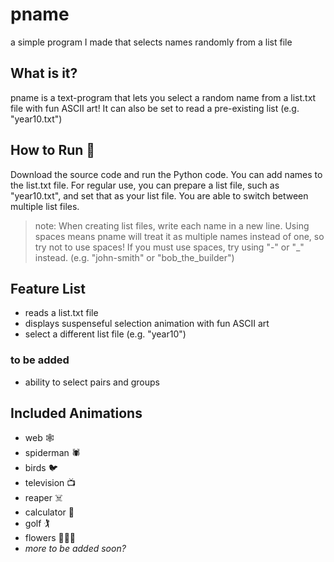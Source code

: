 # pname

a simple program I made that selects names randomly from a list file

## What is it?

pname is a text-program that lets you select a random name from a list.txt file with fun ASCII art! It can also be set to read a pre-existing list (e.g. "year10.txt")

## How to Run 🏃

Download the source code and run the Python code. You can add names to the list.txt file. For regular use, you can prepare a list file, such as "year10.txt", and set that as your list file. You are able to switch between multiple list files. 

> note: When creating list files, write each name in a new line. Using spaces means pname will treat it as multiple names instead of one, so try not to use spaces! If you must use spaces, try using "-" or "_" instead. (e.g. "john-smith" or "bob_the_builder")

## Feature List 

- reads a list.txt file
- displays suspenseful selection animation with fun ASCII art
- select a different list file (e.g. "year10")

### to be added

- ability to select pairs and groups

## Included Animations

- web 🕸️
- spiderman 🕷️
- birds 🐦
- television 📺
- reaper ☠️
- calculator 🧮
- golf 🏌️
- flowers 🌷🌻🌼
- _more to be added soon?_

